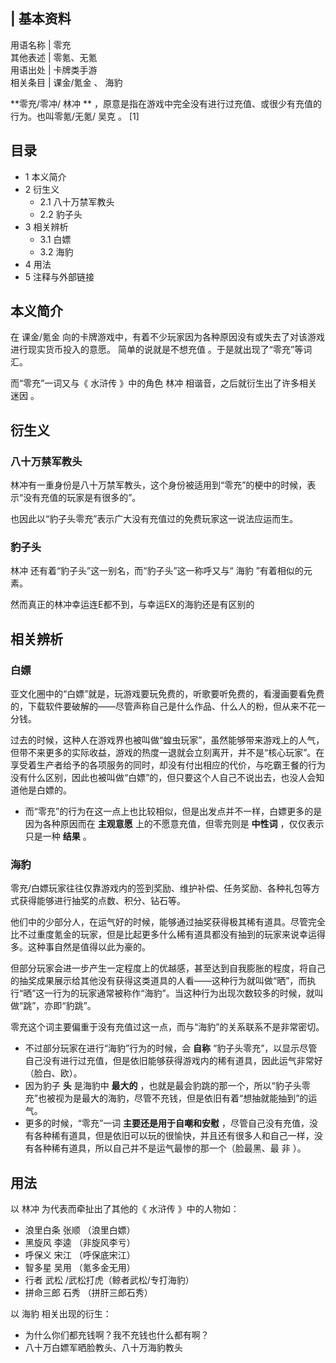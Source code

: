 |  **基本资料**  
---  
用语名称  |  零充   
其他表述  |  零氪、无氪   
用语出处  |  卡牌类手游   
相关条目  |  课金/氪金  、  海豹   
  
**零充/零冲/ 林冲  ** ，原意是指在游戏中完全没有进行过充值、或很少有充值的行为。也叫零氪/无氪/  吴克  。  [1]

##  目录

  * 1  本义简介 
  * 2  衍生义 
    * 2.1  八十万禁军教头 
    * 2.2  豹子头 
  * 3  相关辨析 
    * 3.1  白嫖 
    * 3.2  海豹 
  * 4  用法 
  * 5  注释与外部链接 

##  本义简介

在  课金/氪金  向的卡牌游戏中，有着不少玩家因为各种原因没有或失去了对该游戏进行现实货币投入的意愿。  简单的说就是不想充值
。于是就出现了“零充”等词汇。

而“零充”一词又与《  水浒传  》中的角色  林冲  相谐音，之后就衍生出了许多相关  迷因  。

##  衍生义

###  八十万禁军教头

林冲有一重身份是八十万禁军教头，这个身份被适用到“零充”的梗中的时候，表示“没有充值的玩家是有很多的”。

也因此以“豹子头零充”表示广大没有充值过的免费玩家这一说法应运而生。

###  豹子头

林冲  还有着“豹子头”这一别名，而“豹子头”这一称呼又与“  海豹  ”有着相似的元素。

然而真正的林冲幸运连E都不到，与幸运EX的海豹还是有区别的

##  相关辨析

###  白嫖

亚文化圈中的“白嫖”就是，玩游戏要玩免费的，听歌要听免费的，看漫画要看免费的，下载软件要破解的——尽管声称自己是什么作品、什么人的粉，但从来不花一分钱。

过去的时候，这种人在游戏界也被叫做“蝗虫玩家”，虽然能够带来游戏上的人气，但带不来更多的实际收益，游戏的热度一退就会立刻离开，并不是“核心玩家”。在享受着生产者给予的各项服务的同时，却没有付出相应的代价，与吃霸王餐的行为没有什么区别，因此也被叫做“白嫖”的，但只要这个人自己不说出去，也没人会知道他是白嫖的。

  * 而“零充”的行为在这一点上也比较相似，但是出发点并不一样，白嫖更多的是因为各种原因而在 **主观意愿** 上的不愿意充值，但零充则是 **中性词** ，仅仅表示只是一种 **结果** 。 

###  海豹

零充/白嫖玩家往往仅靠游戏内的签到奖励、维护补偿、任务奖励、各种礼包等方式获得能够进行抽奖的点数、积分、钻石等。

他们中的少部分人，在运气好的时候，能够通过抽奖获得极其稀有道具。尽管完全比不过重度氪金的玩家，但是比起更多什么稀有道具都没有抽到的玩家来说幸运得多。这种事自然是值得以此为豪的。

但部分玩家会进一步产生一定程度上的优越感，甚至达到自我膨胀的程度，将自己的抽奖成果展示给其他没有获得这类道具的人看——这种行为就叫做“晒”，而执行“晒”这一行为的玩家通常被称作“海豹”。当这种行为出现次数较多的时候，就叫做“跳”，亦即“豹跳”。

零充这个词主要偏重于没有充值过这一点，而与“海豹”的关系联系不是非常密切。

  * 不过部分玩家在进行“海豹”行为的时候，会 **自称** “豹子头零充”，以显示尽管自己没有进行过充值，但是依旧能够获得游戏内的稀有道具，因此运气非常好（脸白、欧）。 
  * 因为豹子 **头** 是海豹中 **最大的** ，也就是最会豹跳的那一个，所以“豹子头零充”也被视为是最大的海豹，尽管不充钱，但是依旧有着“想抽就能抽到”的运气。 
  * 更多的时候，“零充”一词 **主要还是用于自嘲和安慰** ，尽管自己没有充值，没有各种稀有道具，但是依旧可以玩的很愉快，并且还有很多人和自己一样，没有各种稀有道具，所以自己并不是运气最惨的那一个（脸最黑、最  非  ）。 

##  用法

以  林冲  为代表而牵扯出了其他的《  水浒传  》中的人物如：

  * 浪里白条  张顺  （浪里白嫖） 
  * 黑旋风  李逵  （非旋风李亏） 
  * 呼保义  宋江  （呼保底宋江） 
  * 智多星  吴用  （氪多金无用） 
  * 行者  武松  /武松打虎（鲸者武松/专打海豹） 
  * 拼命三郎  石秀  （拼肝三郎石秀） 

以  海豹  相关出现的衍生：

  * 为什么你们都充钱啊？我不充钱也什么都有啊？ 
  * 八十万白嫖军晒脸教头、八十万海豹教头 

  